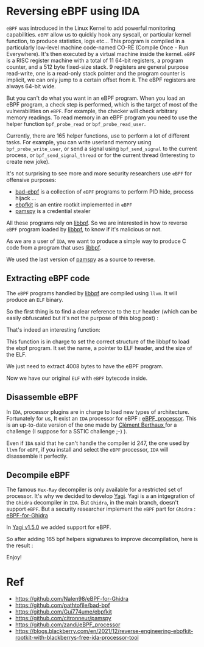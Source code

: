 # Reversing eBPF using IDA

`eBPF` was introduced in the Linux Kernel to add powerful monitoring capabilities. `eBPF` allow us to quickly hook any syscall, or particular kernel function, to produce statistics, logs etc...
This program is compiled in a particularly low-level machine code-named CO-RE (Compile Once - Run Everywhere). It's then executed by a virtual machine inside the kernel.
`eBPF` is a RISC register machine with a total of 11 64-bit registers, a program counter, and a 512 byte fixed-size stack. 9 registers are general purpose read-write, one is a read-only stack pointer and the program counter is implicit,
we can only jump to a certain offset from it. The eBPF registers are always 64-bit wide.

But you can't do what you want in an eBPF program. When you load an eBPF program, a check step is performed, which is the target of most of the vulnerabilities on `eBPF`. 
For example, the checker will check arbitrary memory readings. To read memory in an eBPF program you need to use the helper function `bpf_probe_read` or `bpf_probe_read_user`.

Currently, there are 165 helper functions, use to perform a lot of different tasks.
For example, you can write userland memory using `bpf_probe_write_user`, or send a signal using `bpf_send_signal` to the current process, or `bpf_send_signal_thread` or for the current thread (Interesting to create new joke).

It's not surprising to see more and more security researchers use `eBPF` for offensive purposes:
- [bad-ebpf](https://github.com/pathtofile/bad-bpf) is a collection of `eBPF` programs to perform PID hide, process hijack ...
- [ebpfkit](https://github.com/Gui774ume/ebpfkit) is an entire rootkit implemented in `eBPF`
- [pamspy](https://github.com/citronneur/pamspy) is a credential stealer

All these programs rely on [libbpf](https://github.com/libbpf/libbpf). So we are interested in how to reverse `eBPF` program loaded by [libbpf](https://github.com/libbpf/libbpf), to know if it's malicious or not.

As we are a user of `IDA`, we want to produce a simple way to produce C code from a program that uses [libbpf](https://github.com/libbpf/libbpf).

We used the last version of [pamspy](https://github.com/citronneur/pamspy/releases/tag/v0.2) as a source to reverse.

## Extracting eBPF code

The `eBPF` programs handled by [libbpf](https://github.com/libbpf/libbpf) are compiled using `llvm`. It will produce an `ELF` binary.

So the first thing is to find a clear reference to the `ELF` header (which can be easily obfuscated but it's not the purpose of this blog post) :

[](/images/ebpf-yagi-1.png)

That's indeed an interesting function:

[](/images/ebpf-yagi-2.png)

This function is in charge to set the correct structure of the libbpf to load the ebpf program. It set the name, a pointer to ELF header, and the size of the ELF.

We just need to extract 4008 bytes to have the eBPF program.

Now we have our original `ELF` with `eBPF` bytecode inside.

## Disassemble eBPF

In `IDA`, processor plugins are in charge to load new types of architecture. Fortunately for us, It exist an `IDA` processor for eBPF : [eBPF_processor](https://github.com/zandi/eBPF_processor). 
This is an up-to-date version of the one made by [Clément Berthaux ](https://github.com/saaph/eBPF_processor) for a challenge (I suppose for a SSTIC challenge ;-) ).

Even if `IDA` said that he can't handle the compiler id 247, the one used by `llvm` for `eBPF`, if you install and select the `eBPF` processor, `IDA` will disassemble it perfectly.

[](/images/ebpf-yagi-3.png)

## Decompile eBPF

The famous `Hex-Ray` decompiler is only available for a restricted set of processor. It's why we decided to develop [Yagi](https://github.com/airbus-cert/Yagi). 
Yagi is a an intgegration of the `Ghidra` decompiler in `IDA`. But `Ghidra`, in the main branch, doesn't support `eBPF`. But a security researcher implement the `eBPF` part for `Ghidra` : [eBPF-for-Ghidra](https://github.com/Nalen98/eBPF-for-Ghidra)

In [Yagi v1.5.0](https://github.com/airbus-cert/Yagi/releases/tag/v1.5.0) we added support for eBPF.

So after adding 165 bpf helpers signatures to improve decompilation, here is the result :

[](/images/ebpf-yagi-4.png)

Enjoy!

# Ref
 - https://github.com/Nalen98/eBPF-for-Ghidra
 - https://github.com/pathtofile/bad-bpf
 - https://github.com/Gui774ume/ebpfkit
 - https://github.com/citronneur/pamspy
 - https://github.com/zandi/eBPF_processor
 - https://blogs.blackberry.com/en/2021/12/reverse-engineering-ebpfkit-rootkit-with-blackberrys-free-ida-processor-tool
